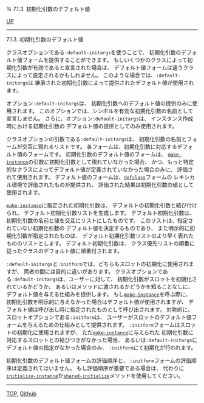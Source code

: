 % 7.1.3. 初期化引数のデフォルト値

[UP](7.1.html)  

---

7.1.3. 初期化引数のデフォルト値


クラスオプションである`:default-initargs`を使うことで、
初期化引数のデフォルト値フォームを提供することができます。
もしいくつかのクラスによって初期化引数が有効であると宣言された場合は、
デフォルト値フォームは違うクラスによって設定されるかもしれません。
このような場合では、`:default-initargs`は
継承された初期化引数によって提供されたデフォルト値が使用されます。

オプション`:default-initargs`は、
初期化引数へのデフォルト値の提供のみに使用されます。
このオプションでは、シンボルを有効な初期化引数の名前として宣言しません。
さらに、オプション`:default-initargs`は、
インスタンス作成時における初期化引数の
デフォルト値の提供としてのみ使用されます。

クラスオプションの引数である`:default-initargs`は、
初期化引数の名前とフォームが交互に現れるリストです。
各フォームは、初期化引数に対応するデフォルト値のフォームです。
初期化引数のデフォルト値のフォームは、
[`make-instance`](7.7.make-instance.html)の引数に初期化引数として現れていなかった場合、
かつ、もっと特定的なクラスによってデフォルト値が定義されていなかった場合のみに、
評価されて使用されます。
デフォルト値のフォームは、[`defclass`](7.7.defclass.html)フォームの
レキシカル環境で評価されたものが提供され、
評価された結果は初期化引数の値として使用されます。

[`make-instance`](7.7.make-instance.html)に指定された初期化引数は、
デフォルトの初期化引数と結び付けられ、
デフォルト初期化引数リストを生成します。
デフォルト初期化引数は、
初期化引数の名前と値を交互にリストにしたものです。
このリストは、指定されていない初期化引数の
デフォルト値を決定するものであり、
また明示的に初期化引数が指定されたものは、
デフォルト初期化引数リストのより早く表れたもののリストとします。
デフォルト初期化引数は、
クラス優先リストの順番に従ったクラスのデフォルト値に順番付されます。

`:default-initargs`と`:initform`では、どちらもスロットの初期化に使用されますが、
両者の間には目的に違いがあります。
クラスオプションである`:default-initargs`は、ユーザーに対して、
初期化引数がスロットを初期化されているかどうか、
あるいはメソッドに渡されるかどうかを知ることなしに、
デフォルト値を与える仕組みを提供します。
もし[`make-instance`](7.7.make-instance.html)を呼ぶ際に、
初期化引数を明示的に与えなかった場合はデフォルト値が使用されますが、
デフォルト値は呼び出し時に指定されたものとして呼び出されます。
対称的に、スロットオプションである`:initform`は、
ユーザーがスロットのデフォルト値フォームを与えるための仕組みとして提供されます。
`:initform`フォームはスロットの初期化に使用されますが、
ただ[`make-instance`](7.7.make-instance.html)に与えられた
初期化引数に対応するスロットとの結びつきがなかった場合、
あるいは`:default-initargs`にデフォルト値の指定がなかった場合のみ、
`:initform`にて初期化が行われます。

初期化引数のデフォルト値フォームの評価順序と、
`:initform`フォームの評価順序は定義されてはいません。
もし評価順序が重要である場合は、
代わりに[`initialize-instance`](7.7.initialize-instance.html)か[`shared-initialize`](7.7.shared-initialize.html)メソッドを使用してください。


---
[TOP](index.html),  [Github](https://github.com/nptcl/npt-japanese)


